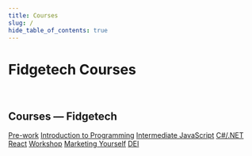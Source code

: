 ```yaml
---
title: Courses
slug: /
hide_table_of_contents: true
---
```


# Fidgetech Courses

<div className="centering-div" style={{margin: 'auto'  }}>
  <br />
  <h2 style={{textAlign: 'center'}}>Courses &mdash; Fidgetech</h2>

  <div style={{borderStyle: 'solid', borderWidth: '2px', borderColor: 'var(--ifm-color-emphasis-300)', borderRadius: '20px', marginBottom: '20px' }}>
    <div className='course-row' style={{margin: '10px'}}>
    <a className="track-button" target="_self" href="v1.2/pre-work">Pre-work</a>
    <a className="track-button" target="_self" href="v1.2/introduction-to-programming">Introduction to Programming</a>
    <a className="track-button" target="_self" href="v1.2/intermediate-javascript">Intermediate JavaScript</a>
    <a className="track-button" target="_self" href="v1.2/c-and-net">C#/.NET</a>
    <a className="track-button" target="_self" href="v1.2/react">React</a>
    <a className="track-button" target="_self" href="v1.2/workshop">Workshop</a>
    <a className="track-button" target="_self" href="v1.2/marketing-yourself">Marketing Yourself</a>
    <a className="track-button" target="_self" href="v1.2/diversity-equity-and-inclusion">DEI</a>
    </div>
  </div>
</div>
